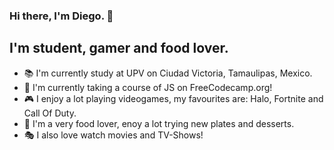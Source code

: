 ### Hi there, I'm Diego. 👋

## I'm student, gamer and food lover.
- 📚 I'm currently study at UPV on Ciudad Victoria, Tamaulipas, Mexico.
- 🌱 I'm currently taking a course of JS on FreeCodecamp.org!
- 🎮 I enjoy a lot playing videogames, my favourites are: Halo, Fortnite and Call Of Duty.
- 🍟 I'm a very food lover, enoy a lot trying new plates and desserts.
- 🎭 I also love watch movies and TV-Shows!

